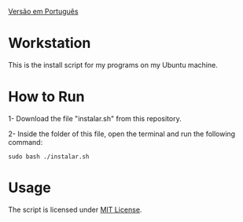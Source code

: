 [Versão em Português](https://github.com/Henriquemcc/Workstation_com_Ubuntu/blob/master/README.md)

# Workstation
This is the install script for my programs on my Ubuntu machine.

# How to Run

1- Download the file "instalar.sh" from this repository.

2- Inside the folder of this file, open the terminal and run the following command: 

```
sudo bash ./instalar.sh
```
# Usage

The script is licensed under [MIT License](https://github.com/Henriquemcc/Workstation_com_Ubuntu/blob/master/LICENSE).
